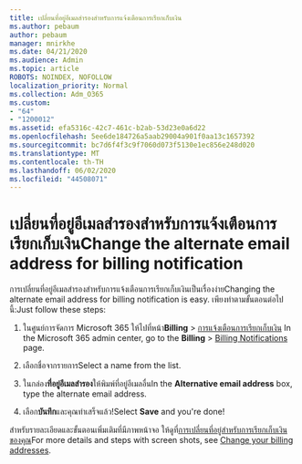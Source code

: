 ```yaml
---
title: เปลี่ยนที่อยู่อีเมลสํารองสําหรับการแจ้งเตือนการเรียกเก็บเงิน
ms.author: pebaum
author: pebaum
manager: mnirkhe
ms.date: 04/21/2020
ms.audience: Admin
ms.topic: article
ROBOTS: NOINDEX, NOFOLLOW
localization_priority: Normal
ms.collection: Adm_O365
ms.custom:
- "64"
- "1200012"
ms.assetid: efa5316c-42c7-461c-b2ab-53d23e0a6d22
ms.openlocfilehash: 5ee6de184726a5aab29004a901f0aa13c1657392
ms.sourcegitcommit: bc7d6f4f3c9f7060d073f5130e1ec856e248d020
ms.translationtype: MT
ms.contentlocale: th-TH
ms.lasthandoff: 06/02/2020
ms.locfileid: "44508071"
---
```

# <a name="change-the-alternate-email-address-for-billing-notification"></a><span data-ttu-id="94895-102">เปลี่ยนที่อยู่อีเมลสํารองสําหรับการแจ้งเตือนการเรียกเก็บเงิน</span><span class="sxs-lookup"><span data-stu-id="94895-102">Change the alternate email address for billing notification</span></span>

<span data-ttu-id="94895-103">การเปลี่ยนที่อยู่อีเมลสํารองสําหรับการแจ้งเตือนการเรียกเก็บเงินเป็นเรื่องง่าย</span><span class="sxs-lookup"><span data-stu-id="94895-103">Changing the alternate email address for billing notification is easy.</span></span> <span data-ttu-id="94895-104">เพียงทําตามขั้นตอนต่อไปนี้:</span><span class="sxs-lookup"><span data-stu-id="94895-104">Just follow these steps:</span></span>
  
1. <span data-ttu-id="94895-105">ในศูนย์การจัดการ Microsoft 365 ให้ไปที่หน้า**Billing** \> [การแจ้งเตือนการเรียกเก็บเงิน](https://go.microsoft.com/fwlink/p/?linkid=853212)  </span><span class="sxs-lookup"><span data-stu-id="94895-105">In the Microsoft 365 admin center, go to the **Billing** \>  [Billing Notifications](https://go.microsoft.com/fwlink/p/?linkid=853212) page.</span></span>

2. <span data-ttu-id="94895-106">เลือกชื่อจากรายการ</span><span class="sxs-lookup"><span data-stu-id="94895-106">Select a name from the list.</span></span>

3. <span data-ttu-id="94895-107">ในกล่อง**ที่อยู่อีเมลสํารอง**ให้พิมพ์ที่อยู่อีเมลอื่น</span><span class="sxs-lookup"><span data-stu-id="94895-107">In the **Alternative email address** box, type the alternate email address.</span></span>

4. <span data-ttu-id="94895-108">เลือก**บันทึก**และคุณทําเสร็จแล้ว!</span><span class="sxs-lookup"><span data-stu-id="94895-108">Select **Save** and you're done!</span></span>

<span data-ttu-id="94895-109">สําหรับรายละเอียดและขั้นตอนเพิ่มเติมที่มีภาพหน้าจอ ให้ดูที่[การเปลี่ยนที่อยู่สําหรับการเรียกเก็บเงินของคุณ](https://docs.microsoft.com/microsoft-365/commerce/billing-and-payments/change-your-billing-addresses)</span><span class="sxs-lookup"><span data-stu-id="94895-109">For more details and steps with screen shots, see [Change your billing addresses](https://docs.microsoft.com/microsoft-365/commerce/billing-and-payments/change-your-billing-addresses).</span></span>
  